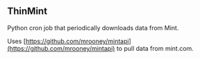 
## ThinMint 

Python cron job that periodically downloads data from Mint.

Uses [https://github.com/mrooney/mintapi](https://github.com/mrooney/mintapi) to pull data from mint.com.






